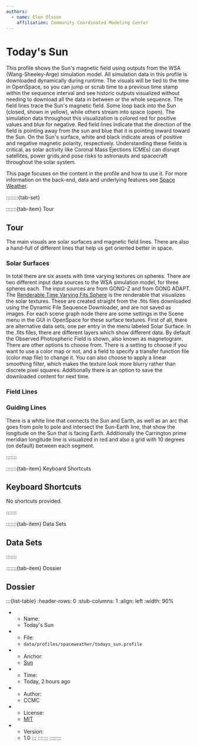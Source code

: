 ```yaml
---
authors:
  - name: Elon Olsson
    affiliation: Community Coordinated Modeling Center
---
```




# Today's Sun

This profile shows the Sun's magnetic field using outputs from the WSA (Wang-Sheeley-Arge) simulation model. All simulation data in this profile is downloaded dynamically during runtime. The visuals will be tied to the time in OpenSpace, so you can jump or scrub time to a previous time stamp within the sequence interval and see historic outputs visualized without needing to download all the data in between or the whole sequence. The field lines trace the Sun's magnetic field. Some loop back into the Sun (closed, shown in yellow), while others stream into space (open). The simulation data throughout this visualization is colored red for positive values and blue for negative. Red field lines indicate that the direction of the field is pointing away from the sun and blue that it is pointing inward toward the Sun. On the Sun's surface, white and black indicate areas of positive and negative magnetic polarity, respectively. Understanding these fields is critical, as solar activity like Coronal Mass Ejections (CMEs) can disrupt satellites, power grids,and pose risks to astronauts and spacecraft throughout the solar system.

This page focuses on the content in the profile and how to use it. For more information on the back-end, data and underlying features see [Space Weather](/creating-data-assets/space-weather).


::::::::{tab-set}

:::::::{tab-item} Tour

## Tour

The main visuals are solar surfaces and magnetic field lines. There are also a hand-full of different lines that help us get oriented better in space.

### Solar Surfaces

In total there are six assets with time varying textures on spheres. There are two different input data sources to the WSA simulation model, for three spheres each. The input sources are from GONG-Z and from GONG ADAPT.
The [Renderable Time Varying Fits Sphere](/reference/asset-components/RenderableTimeVaryingFitsSphere.md) is the renderable that visualizes the solar textures. These are created straight from the .fits files downloaded using the Dynamic File Sequence Downloader, and are not saved as images. For each scene graph node there are some settings in the Scene menu in the GUI in OpenSpace for these surface textures. First of all, there are alternative data sets, one per entry in the menu labeled Solar Surface. In the .fits files, there are different layers which show different data. By default the Observed Photospheric Field is shown, also known as magnetogram. There are other options to choose from. There is a setting to choose if you want to use a color map or not, and a field to specify a transfer function file (color map file) to change it. You can also choose to apply a linear smoothing filter, which makes the texture look more blurry rather than discrete pixel squares. Additionally there is an option to save the downloaded content for next time.
### Field Lines

### Guiding Lines

There is a white line that connects the Sun and Earth, as well as an arc that goes from pole to pole and intersect the Sun-Earth line, that show the longitude on the Sun that is facing Earth. Additionally the Carrington prime meridian longitude line is visualized in red and also a grid with 10 degrees (on default) between each segment.

:::::::




:::::::{tab-item} Keyboard Shortcuts

## Keyboard Shortcuts


No shortcuts provided.

:::::::

:::::::{tab-item} Data Sets

## Data Sets

:::::::




:::::::{tab-item} Dossier

## Dossier

:::{list-table}
:header-rows: 0
:stub-columns: 1
:align: left
:width: 90%

* - Name:
  - Today's Sun
* - File:
  - `data/profiles/spaceweather/todays_sun.profile`
* - Anchor:
  - [Sun](/content/solar-system/sun/sun/index)
* - Time:
  - Today, 2 hours ago
* - Author:
  - CCMC
* - License:
  - [MIT](https://github.com/OpenSpace/OpenSpace/blob/master/LICENSE.md)
* - Version:
  - 1.0
:::
:::::::
::::::::
